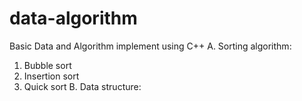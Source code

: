 # data-algorithm
Basic Data and Algorithm implement using C++
A. Sorting algorithm:
  1. Bubble sort
  2. Insertion sort
  3. Quick sort
B. Data structure:

